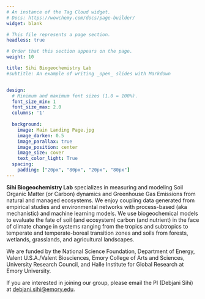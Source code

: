 ```yaml
---
# An instance of the Tag Cloud widget.
# Docs: https://wowchemy.com/docs/page-builder/
widget: blank

# This file represents a page section.
headless: true

# Order that this section appears on the page.
weight: 10

title: Sihi Biogeochemistry Lab 
#subtitle: An example of writing _open_ slides with Markdown


design:
  # Minimum and maximum font sizes (1.0 = 100%).
  font_size_min: 1
  font_size_max: 2.0
  columns: '1'
  
  background:
    image: Main Landing Page.jpg
    image_darken: 0.5
    image_parallax: true
    image_position: center
    image_size: cover
    text_color_light: True
  spacing:
    padding: ["20px", "80px", "20px", "80px"]
---
```


**Sihi Biogeochemistry Lab**  specializes in measuring and modeling Soil Organic Matter (or Carbon) dynamics and Greenhouse Gas Emissions from natural and managed ecosystems. We enjoy coupling data generated from empirical studies and environmental networks with process-based (aka mechanistic) and machine learning models. We use biogeochemical models to evaluate the fate of soil (and ecosystem) carbon (and nutrient) in the face of climate change in systems ranging from the tropics and subtropics to temperate and temperate-boreal transition zones and soils from forests, wetlands, grasslands, and agricultural landscapes. 

We are funded by the National Science Foundation, Department of Energy, Valent U.S.A./Valent Biosciences, Emory College of Arts and Sciences, University Research Council, and Halle Institute for Global Research at Emory University.

If you are interested in joining our group, please email the PI (Debjani Sihi) at debjani.sihi@emory.edu. 

